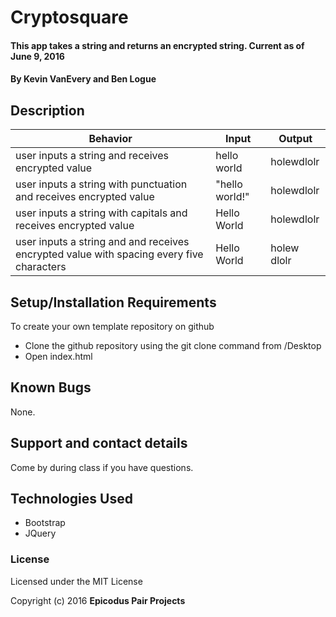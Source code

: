 # Cryptosquare

#### This app takes a string and returns an encrypted string. Current as of June 9, 2016

#### By Kevin VanEvery and Ben Logue

## Description

|Behavior    |Input   |Output   |
|---|---|---|
|user inputs a string and receives encrypted value |hello world  |holewdlolr  |
|user inputs a string with punctuation and receives encrypted value |"hello world!"  |holewdlolr  |
|user inputs a string with capitals and receives encrypted value |Hello World  |holewdlolr  |
|user inputs a string and and receives encrypted value with spacing every five characters |Hello World  |holew dlolr  |


## Setup/Installation Requirements

To create your own template repository on github

* Clone the github repository using the git clone command from /Desktop
* Open index.html

## Known Bugs

None.

## Support and contact details

Come by during class if you have questions.

## Technologies Used

* Bootstrap
* JQuery

### License

Licensed under the MIT License

Copyright (c) 2016 **Epicodus Pair Projects**
